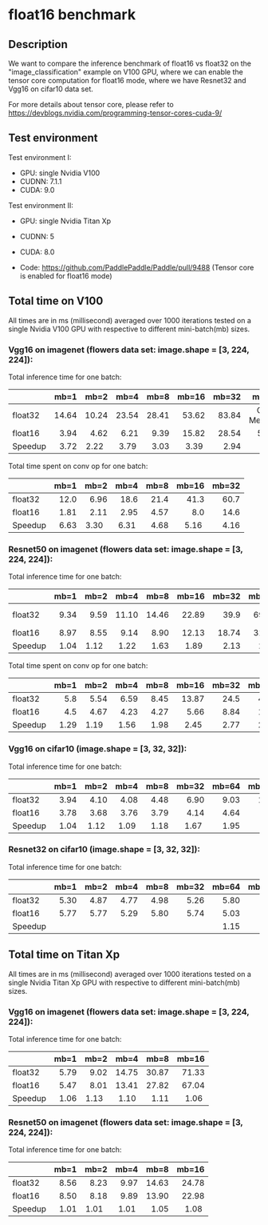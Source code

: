# float16 benchmark

## Description
We want to compare the inference benchmark of float16 vs float32 on the "image_classification" example on V100 GPU, where we can enable the tensor core computation for float16 mode, where we have Resnet32 and Vgg16 on cifar10 data set.

For more details about tensor core, please refer to https://devblogs.nvidia.com/programming-tensor-cores-cuda-9/

## Test environment
Test environment I:
- GPU: single Nvidia V100
- CUDNN: 7.1.1
- CUDA: 9.0

Test environment II:
- GPU: single Nvidia Titan Xp
- CUDNN: 5
- CUDA: 8.0

- Code: https://github.com/PaddlePaddle/Paddle/pull/9488 (Tensor core is enabled for float16 mode)


## Total time on V100
All times are in ms (millisecond) averaged over 1000 iterations tested on a single Nvidia V100 GPU with respective to different mini-batch(mb) sizes.

### Vgg16 on imagenet (flowers data set: image.shape = [3, 224, 224]):

Total inference time for one batch:

|       | mb=1  | mb=2  | mb=4  | mb=8  | mb=16  | mb=32 | mb=64  |
|-------|-----: |-----: |-----: |-----: |------: |------:|-------:|
|float32| 14.64 | 10.24 | 23.54 | 28.41 | 53.62  | 83.84 | Out of Memory | 
|float16| 3.94  | 4.62  | 6.21  | 9.39  | 15.82  | 28.54 | 56.23  |
|Speedup| 3.72  | 2.22  | 3.79  | 3.03  | 3.39   | 2.94  | |

Total time spent on conv op for one batch:

|       | mb=1  | mb=2  | mb=4  | mb=8  | mb=16  | mb=32 |
|-------|-----: |-----: |-----: |-----: |------: |------:|
|float32| 12.0 | 6.96 | 18.6 | 21.4 | 41.3  | 60.7 |
|float16| 1.81  | 2.11  | 2.95  | 4.57  | 8.0  | 14.6 |
|Speedup| 6.63  | 3.30  | 6.31  | 4.68  | 5.16   | 4.16  | 


### Resnet50 on imagenet (flowers data set: image.shape = [3, 224, 224]):

Total inference time for one batch:

|       | mb=1  | mb=2  | mb=4  | mb=8  | mb=16  | mb=32 | mb=64  | mb=128  |
|-------|-----: |-----: |-----: |-----: |------: |------:|-------:|-------:|
|float32| 9.34 | 9.59 | 11.10 | 14.46 | 22.89  | 39.9 |  69.31   | Out of Memory | 
|float16| 8.97  | 8.55  | 9.14  | 8.90  | 12.13  | 18.74 | 31.92  |  59.47       |
|Speedup| 1.04  | 1.12  | 1.22  | 1.63  | 1.89   | 2.13  |  2.17  | |

Total time spent on conv op for one batch:

|       | mb=1  | mb=2  | mb=4  | mb=8  | mb=16  | mb=32 | mb=64  | 
|-------|-----: |-----: |-----: |-----: |------: |------:|-------:|
|float32| 5.8  | 5.54  | 6.59  | 8.45  | 13.87  | 24.5 |  41.1   | 
|float16| 4.5  | 4.67  | 4.23  | 4.27  | 5.66   | 8.84 | 15.3   | 
|Speedup| 1.29 | 1.19  | 1.56  | 1.98  | 2.45   | 2.77  |  2.69  |



### Vgg16 on cifar10 (image.shape = [3, 32, 32]):

Total inference time for one batch:

|       | mb=1 | mb=2 | mb=4 | mb=8 | mb=32 | mb=64 | mb=128 | mb=256 | mb=512 |
|-------|-----:|-----:|-----:|-----:|------:|------:|-------:|-------:|-------:| 
|float32| 3.94 | 4.10 | 4.08 | 4.48 | 6.90  | 9.03  | 14.04  | 24.63  | 45.36  | 
|float16| 3.78 | 3.68 | 3.76 | 3.79 | 4.14  | 4.64  | 6.45   | 10.29  | 17.90  |
|Speedup| 1.04 | 1.12 | 1.09 | 1.18 | 1.67  | 1.95  | 2.18   | 2.39   | 2.53   |



### Resnet32 on cifar10 (image.shape = [3, 32, 32]):

Total inference time for one batch:

|       | mb=1 | mb=2 | mb=4 | mb=8 | mb=32 | mb=64 | mb=128 | mb=256 | mb=512 |
|-------|-----:|-----:|-----:|-----:|------:|------:|-------:|-------:|-------:| 
|float32| 5.30 | 4.87 | 4.77 | 4.98 | 5.26  | 5.80  | 8.10   | 12.91  | 22.2   |
|float16| 5.77 | 5.77 | 5.29 | 5.80 | 5.74  | 5.03  | 5.23   | 7.37   | 11.53  | 
|Speedup|      |      |      |      |       | 1.15  | 1.55   | 1.75   | 1.93   |



## Total time on Titan Xp
All times are in ms (millisecond) averaged over 1000 iterations tested on a single Nvidia Titan Xp GPU with respective to different mini-batch(mb) sizes.

### Vgg16 on imagenet (flowers data set: image.shape = [3, 224, 224]):
Total inference time for one batch:

|       | mb=1  | mb=2  | mb=4  | mb=8  | mb=16  | 
|-------|-----: |-----: |-----: |-----: |------: |
|float32| 5.79  | 9.02 | 14.75 | 30.87 | 71.33   | 
|float16| 5.47  | 8.01  | 13.41  | 27.82  | 67.04| 
|Speedup| 1.06  | 1.13  | 1.10  | 1.11  | 1.06   | 


### Resnet50 on imagenet (flowers data set: image.shape = [3, 224, 224]):
Total inference time for one batch:

|       | mb=1  | mb=2  | mb=4  | mb=8  | mb=16  | 
|-------|-----: |-----: |-----: |-----: |------: |
|float32| 8.56  | 8.23 | 9.97 | 14.63    | 24.78   | 
|float16| 8.50  | 8.18  | 9.89  | 13.90  | 22.98| 
|Speedup| 1.01  | 1.01  | 1.01  | 1.05  | 1.08   | 
